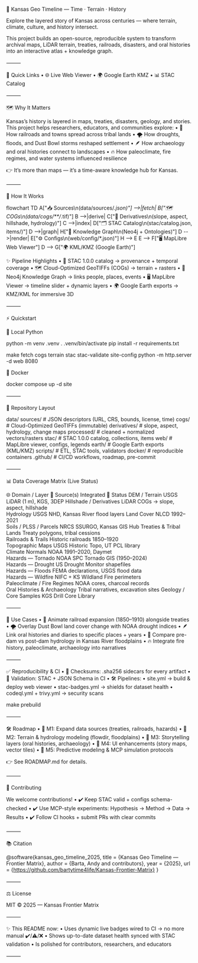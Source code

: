 🌾 Kansas Geo Timeline — Time · Terrain · History

Explore the layered story of Kansas across centuries — where terrain, climate, culture, and history intersect.

This project builds an open-source, reproducible system to transform archival maps, LiDAR terrain, treaties, railroads, disasters, and oral histories into an interactive atlas + knowledge graph.

⸻

🚀 Quick Links
	•	🌐 Live Web Viewer
	•	🌍 Google Earth KMZ
	•	📊 STAC Catalog

⸻

🗺 Why It Matters

Kansas’s history is layered in maps, treaties, disasters, geology, and stories.
This project helps researchers, educators, and communities explore:
	•	🚂 How railroads and towns spread across tribal lands
	•	🌪️ How droughts, floods, and Dust Bowl storms reshaped settlement
	•	🪶 How archaeology and oral histories connect to landscapes
	•	🔥 How paleoclimate, fire regimes, and water systems influenced resilience

👉 It’s more than maps — it’s a time-aware knowledge hub for Kansas.

⸻

🔧 How It Works

flowchart TD
  A["📥 Sources\n(data/sources/*.json)"] -->|fetch| B["🗺️ COGs\n(data/cogs/**/*.tif)"]
  B -->|derive| C["📐 Derivatives\n(slope, aspect, hillshade, hydrology)"]
  C -->|index| D["🗂️ STAC Catalog\n(stac/catalog.json, items/)"]
  D -->|graph| H["🧩 Knowledge Graph\n(Neo4j + Ontologies)"]
  D -->|render| E["⚙️ Configs\n(web/config/*.json)"]
  H --> E
  E --> F["🖥️ MapLibre Web Viewer"]
  D --> G["🌍 KML/KMZ (Google Earth)"]

✨ Pipeline Highlights
	•	📂 STAC 1.0.0 catalog → provenance + temporal coverage
	•	🗺️ Cloud-Optimized GeoTIFFs (COGs) → terrain + rasters
	•	🧩 Neo4j Knowledge Graph → links people, places, events
	•	🖥️ MapLibre Viewer → timeline slider + dynamic layers
	•	🌍 Google Earth exports → KMZ/KML for immersive 3D

⸻

⚡ Quickstart

🐍 Local Python

python -m venv .venv
. .venv/bin/activate
pip install -r requirements.txt

make fetch cogs terrain stac stac-validate site-config
python -m http.server -d web 8080

🐳 Docker

docker compose up -d site


⸻

📂 Repository Layout

data/
  sources/       # JSON descriptors (URL, CRS, bounds, license, time)
  cogs/          # Cloud-Optimized GeoTIFFs (immutable)
  derivatives/   # slope, aspect, hydrology, change maps
  processed/     # cleaned + normalized vectors/rasters
stac/            # STAC 1.0.0 catalog, collections, items
web/             # MapLibre viewer, configs, legends
earth/           # Google Earth exports (KML/KMZ)
scripts/         # ETL, STAC tools, validators
docker/          # reproducible containers
.github/         # CI/CD workflows, roadmap, pre-commit


⸻

📊 Data Coverage Matrix (Live Status)

🌐 Domain / Layer	🔗 Source(s) Integrated	📌 Status
DEM / Terrain	USGS LiDAR (1 m), KGS, 3DEP	
Hillshade / Derivatives	LiDAR COGs → slope, aspect, hillshade	
Hydrology	USGS NHD, Kansas River flood layers	
Land Cover	NLCD 1992–2021	
Soils / PLSS / Parcels	NRCS SSURGO, Kansas GIS Hub	
Treaties & Tribal Lands	Treaty polygons, tribal cessions	
Railroads & Trails	Historic railroads 1850–1920	
Topographic Maps	USGS Historic Topo, UT PCL library	
Climate Normals	NOAA 1991–2020, Daymet	
Hazards — Tornado	NOAA SPC Tornado GIS (1950–2024)	
Hazards — Drought	US Drought Monitor shapefiles	
Hazards — Floods	FEMA declarations, USGS flood data	
Hazards — Wildfire	NIFC + KS Wildland Fire perimeters	
Paleoclimate / Fire Regimes	NOAA cores, charcoal records	
Oral Histories & Archaeology	Tribal narratives, excavation sites	
Geology / Core Samples	KGS Drill Core Library	


⸻

🎯 Use Cases
	•	🚂 Animate railroad expansion (1850–1910) alongside treaties
	•	🌪️ Overlay Dust Bowl land cover change with NOAA drought indices
	•	🪶 Link oral histories and diaries to specific places + years
	•	🌊 Compare pre-dam vs post-dam hydrology in Kansas River floodplains
	•	🔥 Integrate fire history, paleoclimate, archaeology into narratives

⸻

✅ Reproducibility & CI
	•	🔐 Checksums: .sha256 sidecars for every artifact
	•	📏 Validation: STAC + JSON Schema in CI
	•	🛠️ Pipelines:
	•	site.yml → build & deploy web viewer
	•	stac-badges.yml → shields for dataset health
	•	codeql.yml + trivy.yml → security scans

make prebuild


⸻

🛠 Roadmap
	•	📌 M1: Expand data sources (treaties, railroads, hazards)
	•	📌 M2: Terrain & hydrology modeling (flowdir, floodplains)
	•	📌 M3: Storytelling layers (oral histories, archaeology)
	•	📌 M4: UI enhancements (story maps, vector tiles)
	•	📌 M5: Predictive modeling & MCP simulation protocols

👉 See ROADMAP.md for details.

⸻

🤝 Contributing

We welcome contributions!
	•	✔️ Keep STAC valid + configs schema-checked
	•	✔️ Use MCP-style experiments: Hypothesis → Method → Data → Results
	•	✔️ Follow CI hooks + submit PRs with clear commits

⸻

📚 Citation

@software{kansas_geo_timeline_2025,
  title = {Kansas Geo Timeline — Frontier Matrix},
  author = {Barta, Andy and contributors},
  year = {2025},
  url = {https://github.com/bartytime4life/Kansas-Frontier-Matrix}
}


⸻

⚖️ License

MIT © 2025 — Kansas Frontier Matrix

⸻

✨ This README now:
	•	Uses dynamic live badges wired to CI → no more manual ✔️/⚠️/❌
	•	Shows up-to-date dataset health synced with STAC validation
	•	Is polished for contributors, researchers, and educators

⸻
